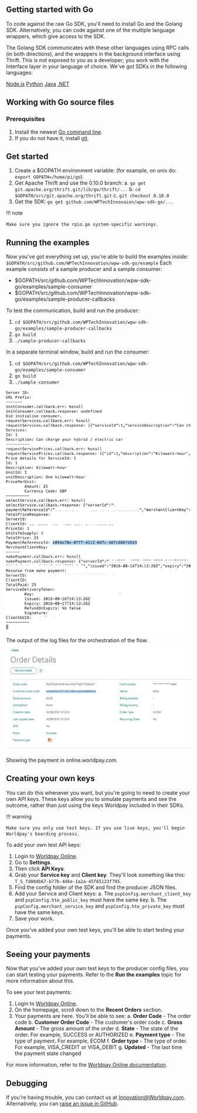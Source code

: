 ## Getting started with Go

To code against the raw Go SDK, you'll need to install Go and the Golang SDK. Alternatively, you can code against one of the multiple language wrappers, which give access to the SDK. 

The Golang SDK communicates with these other languages using RPC calls (in both directions), and the wrappers in the background interface using Thrift. This is not exposed to you as a developer; you work with the Interface layer in your language of choice. We've got SDKs in the following languages:
<div class="download">
  <a class="md-button" href="../nodejs">Node.js</a>
  <a class="md-button" href="../python27">Python</a>
  <a class="md-button" href="../java">Java</a>
  <a class="md-button" href="../dotnet">.NET</a>
</div>

## Working with Go source files
### Prerequisites
1. Install the newest [Go command line](https://golang.org/doc/install#install).
2. If you do not have it, install [git](https://git-scm.com).

## Get started
1. Create a $GOPATH environment variable: (for example, on unix do: `export GOPATH=/home/pi/go`).
2. Get Apache Thrift and use the 0.10.0 branch:
		a.	`go get git.apache.org/thrift.git/lib/go/thrift/...`
		b. 	`cd $GOPATH/src/git.apache.org/thrift.git`
    	c.	`git checkout 0.10.0`
3. 	Get the SDK: `go get github.com/WPTechInnovaion/wpw-sdk-go/...`

!!! note
	
	Make sure you ignore the rpio.go system-specific warnings.

## Running the examples
Now you've got everything set up, you're able to build the examples inside: `$GOPATH/src/github.com/WPTechInnovation/wpw-sdk-go/example`
Each example consists of a sample producer and a sample consumer:

*	$GOPATH/src/github.com/WPTechInnovation/wpw-sdk-go/examples/sample-consumer
*	$GOPATH/src/github.com/WPTechInnovation/wpw-sdk-go/examples/sample-producer-callbacks

To test the communication, build and run the producer:

1. 	`cd $GOPATH/src/github.com/WPTechInnovation/wpw-sdk-go/examples/sample-producer-callbacks`
2.	`go build`
3.	`./sample-producer-callbacks`

In a separate terminal window, build and run the consumer:

1.	`cd $GOPATH/src/github.com/WPTechInnovation/wpw-sdk-go/examples/sample-consumer`
2.	`go build`
3. 	`./sample-consumer`

![The output of the log files for the orchestration of the flow](images/get-started/outputoforchestration1.png)
<figcaption>The output of the log files for the orchestration of the flow.</figcaption>

![Showing the payment in online.worldpay.com](images/get-started/order-details-onlineworldpaycom.png)
<figcaption>Showing the payment in online.worldpay.com.</figcaption>

## Creating your own keys
You can do this whenever you want, but you're going to need to create your own API keys. These keys allow you to simulate payments and see the outcome, rather than just using the keys Worldpay included in their SDKs.

!!! warning

	Make sure you only use test keys. If you use live keys, you'll begin Worldpay's boarding process.

To add your own test API keys:

1. 	Login to [Worldpay Online](https://www.online.worldpay.com).
2. 	Go to **Settings**.
3. 	Then click **API Keys**.
4. 	Grab your **Service key** and **Client key**. They'll look something like this: `T_S_fd00db67-b77b-4d6e-1a2a-45f65123f795`.
5. 	Find the config folder of the SDK and find the producer JSON files.
6. 	Add your Service and Client keys:
		a. The `pspConfig.merchant_client_key` and `pspConfig.hte_public_key` must have the same key.
		b. The `pspConfig.merchant_service_key` and `pspConfig.hte_private_key` must have the same keys.
7. 	Save your work.

Once you've added your own test keys, you'll be able to start testing your payments.

## Seeing your payments
Now that you've added your own test keys to the producer config files, you can start testing your payments. Refer to the **Run the examples** topic for more information about this.

To see your test payments:

1. Login to [Worldpay Online](https://online.worldpay.com).
2. On the homepage, scroll down to the **Recent Orders** section.
3. Your payments are here. You'll be able to see:
		a. 	**Order Code** - The order code
		b. 	**Customer Order Code** - The customer's order code
		c. 	**Gross Amount** - The gross amount of the order
		d. 	**State** - The state of the order. For example, SUCCESS or AUTHORIZED
		e. 	**Payment type** - The type of payment. For example, ECOM
		f. 	**Order type**  - The type of order. For example, VISA_CREDIT or VISA_DEBIT
		g. 	**Updated** - The last time the payment state changed

For more information, refer to the [Worldpay Online documentation](https://developer.worldpay.com/jsonapi/docs).

## Debugging

If you're having trouble, you can contact us at [Innovation@Worldpay.com](mailto:innovation@worldpay.com). Alternatively, you can [raise an issue in GitHub](https://github.com/WPTechInnovation/worldpay-within-sdk/issues).
